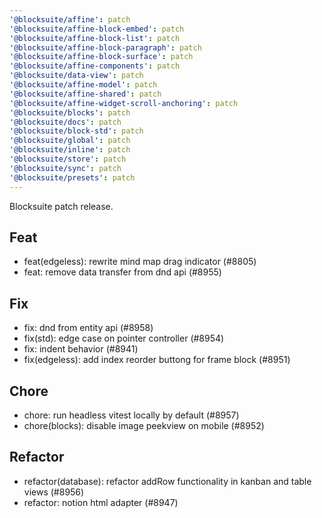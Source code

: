 ```yaml
---
'@blocksuite/affine': patch
'@blocksuite/affine-block-embed': patch
'@blocksuite/affine-block-list': patch
'@blocksuite/affine-block-paragraph': patch
'@blocksuite/affine-block-surface': patch
'@blocksuite/affine-components': patch
'@blocksuite/data-view': patch
'@blocksuite/affine-model': patch
'@blocksuite/affine-shared': patch
'@blocksuite/affine-widget-scroll-anchoring': patch
'@blocksuite/blocks': patch
'@blocksuite/docs': patch
'@blocksuite/block-std': patch
'@blocksuite/global': patch
'@blocksuite/inline': patch
'@blocksuite/store': patch
'@blocksuite/sync': patch
'@blocksuite/presets': patch
---
```


Blocksuite patch release.

## Feat

- feat(edgeless): rewrite mind map drag indicator (#8805)
- feat: remove data transfer from dnd api (#8955)

## Fix

- fix: dnd from entity api (#8958)
- fix(std): edge case on pointer controller (#8954)
- fix: indent behavior (#8941)
- fix(edgeless): add index reorder buttong for frame block (#8951)

## Chore

- chore: run headless vitest locally by default (#8957)
- chore(blocks): disable image peekview on mobile (#8952)

## Refactor

- refactor(database): refactor addRow functionality in kanban and table views (#8956)
- refactor: notion html adapter (#8947)
